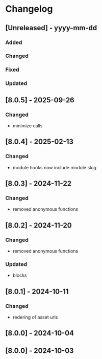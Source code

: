 # Changelog
## [Unreleased] - yyyy-mm-dd

### Added

### Changed

### Fixed

### Updated

## [8.0.5] - 2025-09-26


### Changed
- minimize calls

## [8.0.4] - 2025-02-13


### Changed
- module hooks now include module slug

## [8.0.3] - 2024-11-22


### Changed
- removed anonymous functions

## [8.0.2] - 2024-11-20


### Changed
- removed anonymous functions

### Updated
- blocks

## [8.0.1] - 2024-10-11


### Changed
- redering of asset urls

## [8.0.0] - 2024-10-04


## [8.0.0] - 2024-10-03
